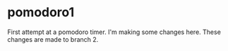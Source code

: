 # pomodoro1
First attempt at a pomodoro timer. 
I'm making some changes here. 
These changes are made to branch 2.